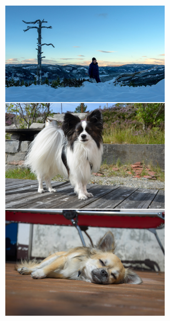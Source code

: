 ![DSC_5179.jpg](/local-galleries/img/DSC_5179.jpg)
![9555410270_c1c9c56ef4_h.jpg](/local-galleries/img/9555410270_c1c9c56ef4_h.jpg)
![7446927622_1cc26f3f7b_h.jpg](/local-galleries/img/7446927622_1cc26f3f7b_h.jpg)